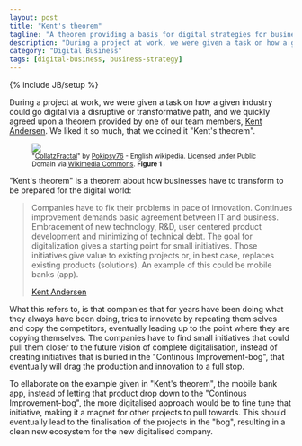 ```yaml
---
layout: post
title: "Kent's theorem"
tagline: "A theorem providing a basis for digital strategies for business"
description: "During a project at work, we were given a task on how a given industry could go digital via a disruptive or transformative path, and we quickly agreed upon a theorem provided by one of our team members, Kent Andersen. We liked it so much, that we coined it Kent's theorem."
category: "Digital Business"
tags: [digital-business, business-strategy]
---
```

{% include JB/setup %}
<p class="lead">
During a project at work, we were given a task on how a given industry could go digital via a disruptive or transformative path, and we quickly agreed upon a theorem provided by one of our team members, <a href="https://www.linkedin.com/profile/view?id=AAkAAAQDtO8Bju1IMzQRnnRSbrEoBmQ4Xdgw82Q">Kent Andersen</a>. We liked it so much, that we coined it "Kent's theorem".
</p>

<figure>
  <img src="https://upload.wikimedia.org/wikipedia/commons/thumb/1/1c/CollatzFractal.png/640px-CollatzFractal.png" class="img-responsive img-rounded img-thumbnail"/>
  <figcaption>
    <small>
      "<a href="https://commons.wikimedia.org/wiki/File:CollatzFractal.png#/media/File:CollatzFractal.png">CollatzFractal</a>" by <a href="//commons.wikimedia.org/w/index.php?title=User:Pokipsy76&amp;action=edit&amp;redlink=1" class="new" title="User:Pokipsy76 (page does not exist)">Pokipsy76</a> - English wikipedia. Licensed under Public Domain via <a href="//commons.wikimedia.org/wiki/">Wikimedia Commons</a>. <strong>Figure 1</strong>
    </small>
  </figcaption>
</figure>

"Kent's theorem" is a theorem about how businesses have to transform to be prepared for  the digital world:

>Companies have to fix their problems in pace of innovation. Continues improvement demands basic agreement between IT and business. Embracement of new technology, R&D, user centered product development and minimizing of technical debt. The goal for digitalization gives a starting point for small initiatives. Those initiatives give value to existing projects or, in best case, replaces existing products (solutions). An example of this could be mobile banks (app).
>
><a href="https://www.linkedin.com/profile/view?id=AAkAAAQDtO8Bju1IMzQRnnRSbrEoBmQ4Xdgw82Q">Kent Andersen</a>

What this refers to, is that companies that for years have been doing what they always have been doing, tries to innovate by repeating them selves and copy the competitors, eventually leading up to the point where they are copying themselves. The companies have to find small initiatives that could pull them closer to the future vision of complete digitalisation, instead of creating initiatives that is buried in the "Continous Improvement-bog", that eventually will drag the production and innovation to a full stop.

To ellaborate on the example given in "Kent's theorem", the mobile bank app, instead of letting that product drop down to the "Continous Improvement-bog", the more digitalised approach would be to fine tune that initiative, making it a magnet for other projects to pull towards. This should eventually lead to the finalisation of the projects in the "bog", resulting in a clean new ecosystem for the new digitalised company.
